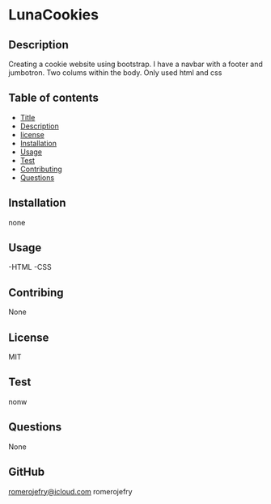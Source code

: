 # LunaCookies

## Description 

Creating a cookie website using bootstrap. I have a navbar with a footer and jumbotron. Two colums within the body. Only used html and css

## Table of contents 

* [Title](#Title)
* [Description](#Description)
* [license](#License)
* [Installation](#Installation)
* [Usage](#Usage)
* [Test](#Test) 
* [Contributing](#Contributing)
* [Questions](#Questions)

## Installation
none

## Usage
-HTML
-CSS

## Contribing 
None

## License 
MIT

## Test
nonw

## Questions
None

## GitHub 
romerojefry@icloud.com
romerojefry